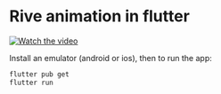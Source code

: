 # Rive animation in flutter

[![Watch the video](https://github.com/davfru/flutter-custom-login/assets/16302609/a642cb1c-e586-4918-9d5a-df1d8616becf)]([https://www.youtube.com/embed/<VIDEO_ID>](https://github.com/davfru/flutter-custom-login/assets/16302609/2b8a6229-a5fb-4803-97f3-ef3ddcfd986e))

Install an emulator (android or ios), then to run the app:

```bash
flutter pub get
flutter run
```






